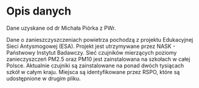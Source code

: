 # Opis danych
Dane uzyskane od dr Michała Piórka z PWr.

Dane o zanieszczyszczeniach powietrza pochodzą z projektu Edukacyjnej Sieci Antysmogowej (ESA). Projekt jest utrzymywane przez NASK - Państwowy Instytut Badawczy. Sieć czujników mierzących poziomy zanieczyszczeń PM2.5 oraz PM10 jest zainstalowana na szkołach w całej Polsce. Aktualnie czujniki są zainstalowane na ponad dwóch tysiącach szkół w całym kraju. Miejsca są identyfikowane przez RSPO, które są udostępnione w drugim pliku.
